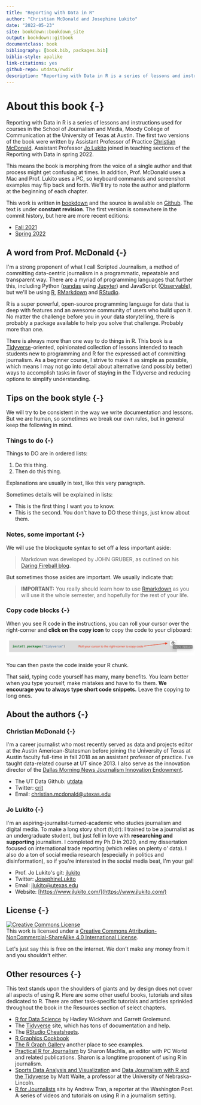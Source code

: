 ```yaml
--- 
title: "Reporting with Data in R"
author: "Christian McDonald and Josephine Lukito"
date: "2022-05-23"
site: bookdown::bookdown_site
output: bookdown::gitbook
documentclass: book
bibliography: [book.bib, packages.bib]
biblio-style: apalike
link-citations: yes
github-repo: utdata/rwdir
description: "Reporting with Data in R is a series of lessons and instructions used in courses in the School of Journalism and Media, Moody College of Communication at the University of Texas at Austin. The course is taught by Christian McDonald and Jo Lukito."
---
```


# About this book {-}

Reporting with Data in R is a series of lessons and instructions used for courses in the School of Journalism and Media, Moody College of Communication at the University of Texas at Austin. The first two versions of the book were written by Assistant Professor of Practice [Christian McDonald](https://moody.utexas.edu/faculty/christian-mcdonald). Assistant Professor [Jo Lukito](https://moody.utexas.edu/faculty/jo-lukito) joined in teaching sections of the Reporting with Data in spring 2022.

This means the book is morphing from the voice of a single author and that process might get confusing at times. In addition, Prof. McDonald uses a Mac and Prof. Lukito uses a PC, so keyboard commands and screenshot examples may flip back and forth. We'll try to note the author and platform at the beginning of each chapter.

This work is written in [bookdown](https://bookdown.org/) and the source is available on [Github](https://github.com/utdata/rwdir). The text is under **constant revision**. The first version is somewhere in the commit history, but here are more recent editions:

- [Fall 2021](https://utdata.github.io/rwdir/v1/)
- [Spring 2022](https://utdata.github.io/rwdir/v2/)


## A word from Prof. McDonald {-}

I'm a strong proponent of what I call Scripted Journalism, a method of committing data-centric journalism in a programmatic, repeatable and transparent way. There are a myriad of programming languages that further this, including Python ([pandas](https://pandas.pydata.org/) using [Jupyter](https://jupyter.org/)) and JavaScript ([Observable](https://beta.observablehq.com/)), but we'll be using [R](https://www.r-project.org/), [RMarkdown](https://rmarkdown.rstudio.com/) and [RStudio](https://www.rstudio.com/).

R is a super powerful, open-source programming language for data that is deep with features and an awesome community of users who build upon it. No matter the challenge before you in your data storytelling, there is probably a package available to help you solve that challenge. Probably more than one.

There is always more than one way to do things in R. This book is a [Tidyverse](https://www.tidyverse.org/)-oriented, opinionated collection of lessons intended to teach students new to programming and R for the expressed act of committing journalism. As a beginner course, I strive to make it as simple as possible, which means I may not go into detail about alternative (and possibly better) ways to accomplish tasks in favor of staying in the Tidyverse and reducing options to simplify understanding.

## Tips on the book style {-}

We will try to be consistent in the way we write documentation and lessons. But we are human, so sometimes we break our own rules, but in general keep the following in mind.

### Things to do {-}

Things to DO are in ordered lists:

1. Do this thing.
2. Then do this thing.

Explanations are usually in text, like this very paragraph.

Sometimes details will be explained in lists:

- This is the first thing I want you to know.
- This is the second. You don't have to DO these things, just know about them.

### Notes, some important {-}

We will use the blockquote syntax to set off a less important aside:

> Markdown was developed by JOHN GRUBER, as outlined on his [Daring Fireball blog](https://daringfireball.net/projects/markdown/).

But sometimes those asides are important. We usually indicate that:

> **IMPORTANT:** You really should learn how to use [Rmarkdown](https://rmarkdown.rstudio.com/) as you will use it the whole semester, and hopefully for the rest of your life.

### Copy code blocks {-}

When you see R code in the instructions, you can roll your cursor over the right-corner and **click on the copy icon** to copy the code to your clipboard:

![](images/index-copy-clipboard.png)

You can then paste the code inside your R chunk.

That said, typing code yourself has many, many benefits. You learn better when you type yourself, make mistakes and have to fix them. **We encourage you to always type short code snippets.** Leave the copying to long ones.

## About the authors {-}

### Christian McDonald {-}

I'm a career journalist who most recently served as data and projects editor at the Austin American-Statesman before joining the University of Texas at Austin faculty full-time in fall 2018 as an assistant professor of practice. I've taught data-related course at UT since 2013. I also serve as the innovation director of the [Dallas Morning News Journalism Innovation Endowment](https://journalism.utexas.edu/innovation).

- The UT Data Github: [utdata](https://github.com/utdata)
- Twitter: [crit](https://twitter.com/crit)
- Email: <christian.mcdonald@utexas.edu>

### Jo Lukito {-}

I'm an aspiring-journalist-turned-academic who studies journalism and digital media. To make a long story short (tl;dr): I trained to be a journalist as an undergraduate student, but just fell in love with **researching and supporting** journalism. I completed my Ph.D in 2020, and my dissertation focused on international trade reporting (which relies on plenty o' data). I also do a ton of social media research (especially in politics and disinformation), so if you're interested in the social media beat, I'm your gal!

- Prof. Jo Lukito's git: [jlukito](https://github.com/jlukito)
- Twitter: [JosephineLukito](https://twitter.com/JosephineLukito)
- Email: <jlukito@utexas.edu>
- Website: [https://www.jlukito.com/](https://www.jlukito.com/)

## License {-}

<a rel="license" href="http://creativecommons.org/licenses/by-nc-sa/4.0/"><img alt="Creative Commons License" style="border-width:0" src="https://i.creativecommons.org/l/by-nc-sa/4.0/88x31.png" /></a><br />This work is licensed under a <a rel="license" href="http://creativecommons.org/licenses/by-nc-sa/4.0/">Creative Commons Attribution-NonCommercial-ShareAlike 4.0 International License</a>.

Let's just say this is free on the internet. We don't make any money from it and you shouldn't either.

## Other resources {-}

This text stands upon the shoulders of giants and by design does not cover all aspects of using R. Here are some other useful books, tutorials and sites dedicated to R. There are other task-specific tutorials and articles sprinkled throughout the book in the Resources section of select chapters. 

- [R for Data Science](https://r4ds.had.co.nz/index.html) by Hadley Wickham and Garrett Grolemund.
- The [Tidyverse](https://www.tidyverse.org/) site, which has tons of documentation and help.
- The [RStudio Cheatsheets](https://www.rstudio.com/resources/cheatsheets/).
- [R Graphics Cookbook](https://r-graphics.org/index.html)
- [The R Graph Gallery](https://www.r-graph-gallery.com/) another place to see examples.
- [Practical R for Journalism](https://www.crcpress.com/Practical-R-for-Mass-Communication-and-Journalism/Machlis/p/book/9781138726918) by Sharon Machlis, an editor with PC World and related publications. Sharon is a longtime proponent of using R in journalism.
- [Sports Data Analysis and Visualization](http://mattwaite.github.io/sports/) and [Data Journalism with R and the Tidyverse](http://mattwaite.github.io/datajournalism/) by Matt Waite, a professor at the University of Nebraska-Lincoln.
- [R for Journalists](http://learn.r-journalism.com/en/) site by Andrew Tran, a reporter at the Washington Post. A series of videos and tutorials on using R in a journalism setting.

